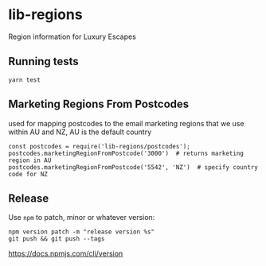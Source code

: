# lib-regions

Region information for Luxury Escapes

## Running tests

```
yarn test
```

## Marketing Regions From Postcodes

used for mapping postcodes to the email marketing regions that we use within AU and NZ, AU is the default country

```
const postcodes = require('lib-regions/postcodes');
postcodes.marketingRegionFromPostcode('3000')  # returns marketing region in AU
postcodes.marketingRegionFromPostcode('5542', 'NZ')  # specify country code for NZ
```

## Release

Use `npm` to patch, minor or whatever version:

```
npm version patch -m "release version %s"
git push && git push --tags
```

https://docs.npmjs.com/cli/version
